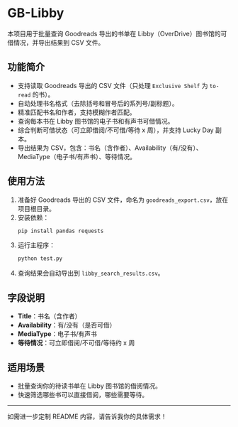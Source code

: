 # GB-Libby

本项目用于批量查询 Goodreads 导出的书单在 Libby（OverDrive）图书馆的可借情况，并导出结果到 CSV 文件。

## 功能简介

- 支持读取 Goodreads 导出的 CSV 文件（只处理 `Exclusive Shelf` 为 `to-read` 的书）。
- 自动处理书名格式（去除括号和冒号后的系列号/副标题）。
- 精准匹配书名和作者，支持模糊作者匹配。
- 查询每本书在 Libby 图书馆的电子书和有声书可借情况。
- 综合判断可借状态（可立即借阅/不可借/等待 x 周），并支持 Lucky Day 副本。
- 导出结果为 CSV，包含：书名（含作者）、Availability（有/没有）、MediaType（电子书/有声书）、等待情况。

## 使用方法

1. 准备好 Goodreads 导出的 CSV 文件，命名为 `goodreads_export.csv`，放在项目根目录。
2. 安装依赖：
   ```bash
   pip install pandas requests
   ```
3. 运行主程序：
   ```bash
   python test.py
   ```
4. 查询结果会自动导出到 `libby_search_results.csv`。

## 字段说明

- **Title**：书名（含作者）
- **Availability**：有/没有（是否可借）
- **MediaType**：电子书/有声书
- **等待情况**：可立即借阅/不可借/等待约 x 周

## 适用场景

- 批量查询你的待读书单在 Libby 图书馆的借阅情况。
- 快速筛选哪些书可以直接借阅，哪些需要等待。

---

如需进一步定制 README 内容，请告诉我你的具体需求！
